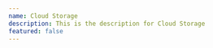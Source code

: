 ```yaml
---
name: Cloud Storage
description: This is the description for Cloud Storage
featured: false
---
```

